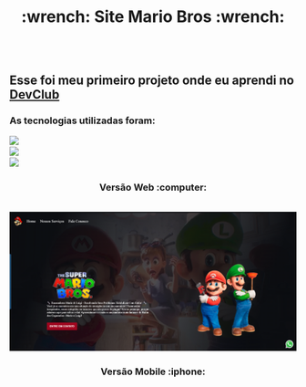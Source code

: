 <h1 align="center">:wrench: Site Mario Bros :wrench: </h1>
<br>
<br>
<h2>Esse foi meu primeiro projeto onde eu aprendi no <a href="https://rodolfomori.com.br/devclub">DevClub</a></h2>
<h3>As tecnologias utilizadas foram:</h3>
<img src="https://img.shields.io/badge/HTML-239120?style=for-the-badge&logo=html5&logoColor=white"/>
<br>
<img src="https://img.shields.io/badge/CSS3-1572B6?style=for-the-badge&logo=css3&logoColor=white" />
<br>
<img src="https://img.shields.io/badge/JavaScript-323330?style=for-the-badge&logo=javascript&logoColor=F7DF1E" />
<br>
<h3 align="center">Versão Web :computer:</h3>
<br>
<img src="https://github.com/edujoker/Mario-Bros/blob/main/img/Mario%20Desktop.png?raw=true" />
<br>
<h3 align="center">Versão Mobile :iphone:</h3>

